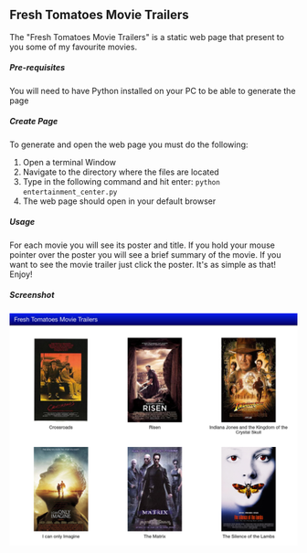 ## Fresh Tomatoes Movie Trailers
The "Fresh Tomatoes Movie Trailers" is a static web page that present to you some of my favourite movies.

##### Pre-requisites
You will need to have Python installed on your PC to be able to generate the page
##### Create Page
To generate and open the web page you must do the following:
1. Open a terminal Window
2. Navigate to the directory where the files are located
3. Type in the following command and hit enter:
   `python entertainment_center.py`
4. The web page should open in your default browser
##### Usage
For each movie you will see its poster and title. If you hold your mouse pointer over the poster you will see a brief summary of the movie.
If you want to see the movie trailer just click the poster. It's as simple as that! Enjoy!
##### Screenshot
![alt text](images/ftmt.png "Screenshot of the web page")